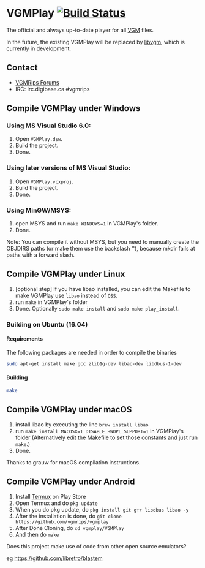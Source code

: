 # VGMPlay [![Build Status](https://travis-ci.org/vgmrips/vgmplay.svg?branch=master)](https://travis-ci.org/vgmrips/vgmplay)

The official and always up-to-date player for all [VGM](https://en.wikipedia.org/wiki/VGM_(file_format)) files.

In the future, the existing VGMPlay will be replaced by [libvgm](https://github.com/ValleyBell/libvgm), which is currently in development.

## Contact

* [VGMRips Forums](http://vgmrips.net/forum/index.php)
* IRC: irc.digibase.ca #vgmrips

## Compile VGMPlay under Windows

### Using MS Visual Studio 6.0:

1. Open `VGMPlay.dsw`.
2. Build the project.
3. Done.

### Using later versions of MS Visual Studio:

1. Open `VGMPlay.vcxproj`.
2. Build the project.
3. Done.

### Using MinGW/MSYS:

1. open MSYS and run `make WINDOWS=1` in VGMPlay's folder.
2. Done.

Note: You can compile it without MSYS, but you need to manually create
the OBJDIRS paths (or make them use the backslash '\'), because mkdir fails
at paths with a forward slash.

## Compile VGMPlay under Linux

1. [optional step] If you have libao installed, you can edit the 
Makefile to make VGMPlay use `libao` instead of `OSS`.
2. run `make` in VGMPlay's folder
3. Done. Optionally `sudo make install` and `sudo make play_install`.

### Building on Ubuntu (16.04)

#### Requirements

The following packages are needed in order to compile the binaries

```sh
sudo apt-get install make gcc zlib1g-dev libao-dev libdbus-1-dev
```

#### Building

```sh
make
```

## Compile VGMPlay under macOS

1. install libao by executing the line `brew install libao`
2. run `make install MACOSX=1 DISABLE_HWOPL_SUPPORT=1` in VGMPlay's folder 
(Alternatively edit the Makefile to set those constants and just run `make`.)
3. Done.

Thanks to grauw for macOS compilation instructions.

## Compile VGMPlay under Android
1. Install [Termux](https://play.google.com/store/apps/details?id=com.termux) on Play Store
2. Open Termux and do `pkg update`
3. When you do pkg update, do `pkg install git g++ libdbus libao -y`
4. After the installation is done, do `git clone https://github.com/vgmrips/vgmplay`
5. After Done Cloning, do `cd vgmplay/VGMPlay`
6. And then do `make`



Does this project make use of code from other open source emulators?

eg https://github.com/libretro/blastem


